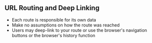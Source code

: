 ## URL Routing and Deep Linking

- Each route is responsible for its own data
- Make no assumptions on how the route was reached
- Users may deep-link to your route or use the browser's navigation buttons or the browser's history function